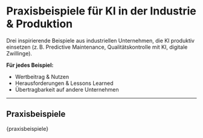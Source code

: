 # Praxisbeispiele für KI in der Industrie & Produktion

Drei inspirierende Beispiele aus industriellen Unternehmen, die KI produktiv einsetzen (z. B. Predictive Maintenance, Qualitätskontrolle mit KI, digitale Zwillinge).

**Für jedes Beispiel:**
- Wertbeitrag & Nutzen
- Herausforderungen & Lessons Learned
- Übertragbarkeit auf andere Unternehmen

---

## Praxisbeispiele

{praxisbeispiele}
